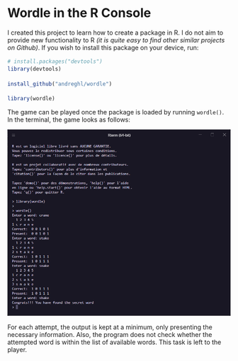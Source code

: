 # Wordle in the R Console

I created this project to learn how to create a package in R. I do not aim to provide new functionality to R *(it is quite easy to find other similar projects on Github)*. If you wish to install this package on your device, run:

```r
# install.packages("devtools") 
library(devtools)

install_github("andreghl/wordle")

library(wordle)
```

The game can be played once the package is loaded by running ```wordle()```. In the terminal, the game looks as follows:

![Example](img/game.png)

For each attempt, the output is kept at a minimum, only presenting the necessary information. Also, the program does not check whether the attempted word is within the list of available words. This task is left to the player.
